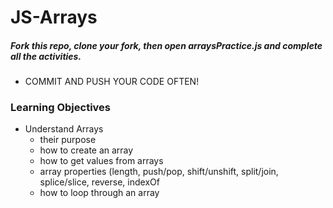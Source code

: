 JS-Arrays
=========
##### Fork this repo, clone your fork, then open arraysPractice.js and complete all the activities.
* COMMIT AND PUSH YOUR CODE OFTEN!

### Learning Objectives
  - Understand Arrays
    - their purpose
    - how to create an array
    - how to get values from arrays
    - array properties (length, push/pop, shift/unshift, split/join, splice/slice, reverse, indexOf
    - how to loop through an array


